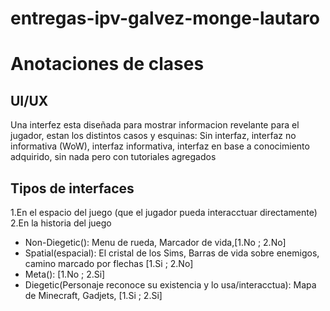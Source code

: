 # entregas-ipv-galvez-monge-lautaro


# Anotaciones de clases

## UI/UX
  Una interfez esta diseñada para mostrar informacion revelante para el jugador, estan los distintos casos y esquinas: Sin interfaz, interfaz no informativa (WoW), interfaz informativa, interfaz en base a conocimiento adquirido, sin nada pero con tutoriales agregados

## Tipos de interfaces
   1.En el espacio del juego (que el jugador pueda interacctuar directamente)
   2.En la historia del juego
  - Non-Diegetic(): Menu de rueda, Marcador de vida,[1.No ; 2.No] 
  - Spatial(espacial): El cristal de los Sims, Barras de vida sobre enemigos, camino marcado por flechas  [1.Si ; 2.No]
  - Meta(): [1.No ; 2.Si]
  - Diegetic(Personaje reconoce su existencia y lo usa/interacctua): Mapa de Minecraft, Gadjets,  [1.Si ; 2.Si]

